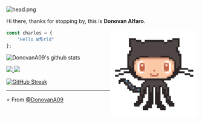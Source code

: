 ![head.png](https://media.discordapp.net/attachments/1000683727124439061/1071927740007202918/readme-top.png)

Hi there, thanks for stopping by, this is **Donovan Alfaro**.

<img align='right' src="https://raw.githubusercontent.com/iCharlesZ/FigureBed/master/img/octocat.gif" width="230">

```javascript
const charles = {
    "Hello W🌎rld"
};
```

![DonovanA09's github stats](https://github-readme-stats.vercel.app/api?username=DonovanA09&hide=contribs,prs&count_private=true&show_icons=true)

<a href="https://github.com/DonovanA09">
  <img src="https://img.shields.io/github/followers/DonovanA09">
</a>
<a href="https://github.com/DonovanA09">
   <img src="https://komarev.com/ghpvc/?username=DonovanA09">
</a>

[![GitHub Streak](http://github-readme-streak-stats.herokuapp.com?user=DonovanA09&theme=sea&hide_border=true&border_radius=6&date_format=M%20j%5B%2C%20Y%5D&dates=EBEBEB)](https://git.io/streak-stats)

---

⭐️ From [@DonovanA09](https://github.com/DonovanA09)




